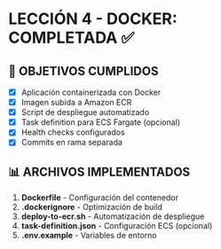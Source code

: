 # LECCIÓN 4 - DOCKER: COMPLETADA ✅

## 🎯 OBJETIVOS CUMPLIDOS
- [x] Aplicación containerizada con Docker
- [x] Imagen subida a Amazon ECR
- [x] Script de despliegue automatizado
- [x] Task definition para ECS Fargate (opcional)
- [x] Health checks configurados
- [x] Commits en rama separada

## 📊 ARCHIVOS IMPLEMENTADOS
1. **Dockerfile** - Configuración del contenedor
2. **.dockerignore** - Optimización de build
3. **deploy-to-ecr.sh** - Automatización de despliegue
4. **task-definition.json** - Configuración ECS (opcional)
5. **.env.example** - Variables de entorno
